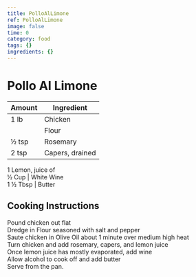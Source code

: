 ```yaml
---
title: PolloAlLimone
ref: PolloAlLimone
image: false
time: 0
category: food
tags: {}
ingredients: {}
---
```

# Pollo Al Limone  
  
|Amount|Ingredient|  
|----|----|  
1 lb | Chicken  
|| Flour  
½ tsp | Rosemary  
2 tsp | Capers, drained  
1 Lemon, juice of  
½ Cup | White Wine  
1 ½ Tbsp | Butter  
  
## Cooking Instructions  
Pound chicken out flat  
Dredge in Flour seasoned with salt and pepper  
Saute chicken in Olive Oil about 1 minute over medium high heat  
Turn chicken and add rosemary, capers, and lemon juice  
Once lemon juice has mostly evaporated, add wine  
Allow alcohol to cook off and add butter  
Serve from the pan.  
  